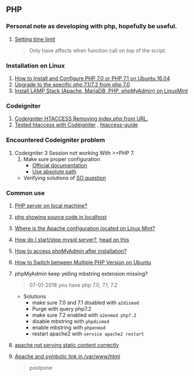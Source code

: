 ## PHP



### Personal note as developing with php, hopefully be useful.

1.  [Setting time limit][set time limit]
    > Only have affects when function call on top of the script.


[set time limit]: https://stackoverflow.com/questions/5140258/increase-php-script-execution-time/5140299#5140299 "See my comment"


### Installation on Linux
1.  [How to Install and Configure PHP 7.0 or PHP 7.1 on Ubuntu 16.04][install]
1.  [Upgrade to the specific php 7.1/7.2 from php 7.0][install1]
1.  [Install LAMP Stack (Apache, MariaDB, PHP, phpMyAdmin) on LinuxMint][install2]

[install]: https://www.vultr.com/docs/how-to-install-and-configure-php-70-or-php-71-on-ubuntu-16-04
[install1]: https://askubuntu.com/questions/856793/upgrade-to-the-specific-php-7-1-7-2-from-php-7-0-in-ubuntu-16-04
[install2]: https://www.2daygeek.com/install-lamp-stack-apache-mariadb-php-phpmyadmin-on-linuxmint/#

### Codeigniter
1. [Codeigniter HTACCESS Removing index.php from URL.][cdi]
1. [Tested htaccess with Codeigniter][cdi1] , [htaccess-guide][htaccess]

[cdi]: https://github.com/tasmanwebsolutions/htaccess_for_codeigniter
[cdi1]: https://stackoverflow.com/questions/38477720/remove-index-php-from-url-in-codeigniter-3/38477932
[htaccess]: http://www.htaccess-guide.com/

### Encountered Codeigniter problem
1. Codeigniter 3 Session not working With >=PHP 7.
   1. Make sure proper configuration
      - [Official documentation][cdi-doc]
      - [Use absolute path][chathu-web]
   - Verifying solutions of [SO question][so-q]

[so-q]: https://stackoverflow.com/a/43816684/2368696
[cdi-doc]: https://www.codeigniter.com/user_guide/libraries/sessions.html#files-driver
[chathu-web]: https://chathu.me/2015/09/30/codeIgniter-3-session-file-driver/

### Common use
1.  [PHP server on local machine?][common]
1.  [php showing source code in localhost][common1]
1.  [Where is the Apache configuration located on Linux Mint?][common2]
1.  [How do I start/stop mysql server?][common3], [head on this][common3.1]
1.  [How to access phpMyAdmin after installation?][common4]
1.  [How to Switch between Multiple PHP Version on Ubuntu][common5]
1.  phpMyAdmin keep yelling mbstring extension missing?
    > 07-01-2018 you have php 7.0, 7.1, 7.2

    - Solutions
      - make sure 7.0 and 7.1 disabled with `a2dismod`
      - Purge with query php7.2
      - make sure 7.2 enabled with `a2enmod php7.2`
      - disable mbstring with `phpdismod`
      - enable mbstring with `phpenmod`
      - restart apache2 with `service apache2 restart`

1.  [apache not serving static content correctly][common6]
1.  [Apache and symbolic link in /var/www/html][common7]
    > postpone

[common]: https://stackoverflow.com/a/21872484
[common1]: https://askubuntu.com/questions/632918/php-showing-source-code-in-localhost
[common2]: https://superuser.com/questions/387966/where-is-the-apache-configuration-located-on-linux-mint
[common3]: https://askubuntu.com/questions/82374/how-do-i-start-stop-mysql-server
[common3.1]: https://askubuntu.com/a/383431/509163
[common4]: https://askubuntu.com/questions/19127/how-to-access-phpmyadmin-after-installation
[common5]: https://tecadmin.net/switch-between-multiple-php-version-on-ubuntu/
[common6]: https://stackoverflow.com/questions/7683211/apache-not-serving-static-content-correctly
[common7]: https://unix.stackexchange.com/questions/272476/apache-and-symbolic-link-in-var-www-html
